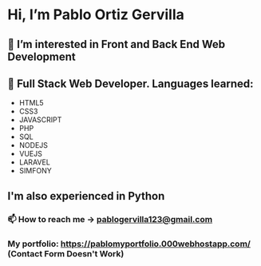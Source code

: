 # Hi, I’m Pablo Ortiz Gervilla
## 👀 I’m interested in Front and Back End Web Development
## 🧠 Full Stack Web Developer. Languages learned:
- HTML5
- CSS3
- JAVASCRIPT
- PHP
- SQL
- NODEJS
- VUEJS
- LARAVEL
- SIMFONY

## I'm also experienced in Python
### 📫 How to reach me -> pablogervilla123@gmail.com
### My portfolio: https://pablomyportfolio.000webhostapp.com/ (Contact Form Doesn't Work)
<!---
Malec9/Malec9 is a ✨ special ✨ repository because its `README.md` (this file) appears on your GitHub profile.
You can click the Preview link to take a look at your changes.
--->

